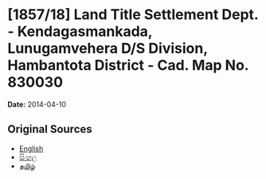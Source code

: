 # [1857/18] Land Title Settlement Dept. - Kendagasmankada, Lunugamvehera D/S Division, Hambantota District - Cad. Map No. 830030

**Date:** 2014-04-10

## Original Sources

- [English](https://documents.gov.lk/view/extra-gazettes/2014/4/1857-18_E.pdf)
- [සිංහල](https://documents.gov.lk/view/extra-gazettes/2014/4/1857-18_S.pdf)
- [தமிழ்](https://documents.gov.lk/view/extra-gazettes/2014/4/1857-18_T.pdf)
